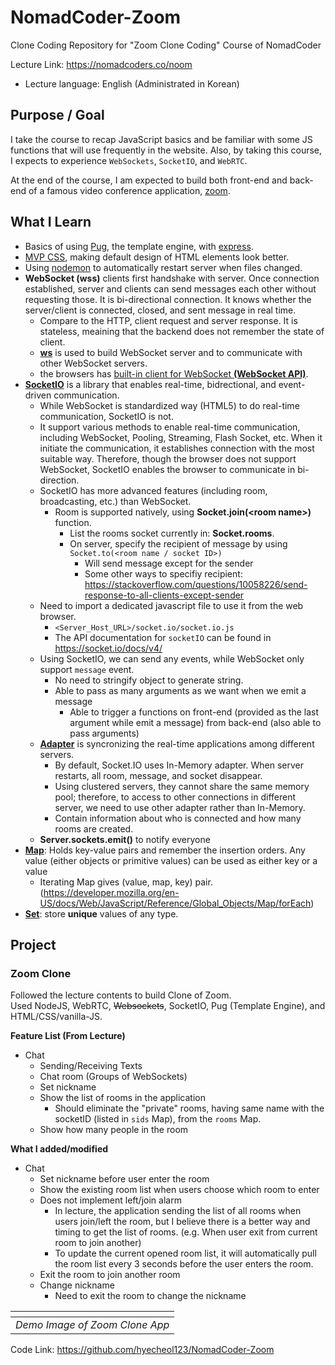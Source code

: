 # NomadCoder-Zoom

Clone Coding Repository for "Zoom Clone Coding" Course of NomadCoder

Lecture Link: https://nomadcoders.co/noom

- Lecture language: English (Administrated in Korean)

## Purpose / Goal

I take the course to recap JavaScript basics and be familiar with some JS functions that will use frequently in the website.
Also, by taking this course, I expects to experience `WebSockets`, `SocketIO`, and `WebRTC`.

At the end of the course, I am expected to build both front-end and back-end of a famous video conference application, [zoom](zoom.us).

## What I Learn

- Basics of using [Pug](https://pugjs.org/api/getting-started.html), the template engine, with [express](http://expressjs.com/).
- [MVP CSS](https://andybrewer.github.io/mvp/), making default design of HTML elements look better.
- Using [nodemon](https://nodemon.io/) to automatically restart server when files changed.
- **WebSocket (wss)** clients first handshake with server.
  Once connection established, server and clients can send messages each other without requesting those.
  It is bi-directional connection.
  It knows whether the server/client is connected, closed, and sent message in real time.
  - Compare to the HTTP, client request and server response.
    It is stateless, meaining that the backend does not remember the state of client.
  - [**ws**](https://www.npmjs.com/package/ws) is used to build WebSocket server and to communicate with other WebSocket servers.
  - the browsers has [built-in client for WebSocket **(WebSocket API)**](https://developer.mozilla.org/en-US/docs/Web/API/WebSocket).
- [**SocketIO**](https://socket.io/) is a library that enables real-time, bidrectional, and event-driven communication.
  - While WebSocket is standardized way (HTML5) to do real-time communication, SocketIO is not.
  - It support various methods to enable real-time communication, including WebSocket, Pooling, Streaming, Flash Socket, etc.
    When it initiate the communication, it establishes connection with the most suitable way.
    Therefore, though the browser does not support WebSocket, SocketIO enables the browser to communicate in bi-direction.
  - SocketIO has more advanced features (including room, broadcasting, etc.) than WebSocket.
    - Room is supported natively, using **Socket.join(\<room name>)** function.
      - List the rooms socket currently in: **Socket.rooms**.
      - On server, specify the recipient of message by using `Socket.to(<room name / socket ID>)`
        - Will send message except for the sender
        - Some other ways to specifiy recipient: https://stackoverflow.com/questions/10058226/send-response-to-all-clients-except-sender
  - Need to import a dedicated javascript file to use it from the web browser.
    - `<Server_Host_URL>/socket.io/socket.io.js`
    - The API documentation for `socketIO` can be found in https://socket.io/docs/v4/
  - Using SocketIO, we can send any events, while WebSocket only support `message` event.
    - No need to stringify object to generate string.
    - Able to pass as many arguments as we want when we emit a message
      - Able to trigger a functions on front-end (provided as the last argument while emit a message) from back-end (also able to pass arguments)
  - [**Adapter**](https://socket.io/docs/v4/adapter/) is syncronizing the real-time applications among different servers.
    - By default, Socket.IO uses In-Memory adapter.
      When server restarts, all room, message, and socket disappear.
    - Using clustered servers, they cannot share the same memory pool; therefore, to access to other connections in different server, we need to use other adapter rather than In-Memory.
    - Contain information about who is connected and how many rooms are created.
  - **Server.sockets.emit()** to notify everyone
- [**Map**](https://developer.mozilla.org/en-US/docs/Web/JavaScript/Reference/Global_Objects/Map): Holds key-value pairs and remember the insertion orders.
  Any value (either objects or primitive values) can be used as either key or a value
  - Iterating Map gives (value, map, key) pair. (https://developer.mozilla.org/en-US/docs/Web/JavaScript/Reference/Global_Objects/Map/forEach)
- [**Set**](https://developer.mozilla.org/en-US/docs/Web/JavaScript/Reference/Global_Objects/Set): store **unique** values of any type.

## Project

### Zoom Clone

Followed the lecture contents to build Clone of Zoom.  
Used NodeJS, WebRTC, ~~Websockets~~, SocketIO, Pug (Template Engine), and HTML/CSS/vanilla-JS.

**Feature List (From Lecture)**

- Chat
  - Sending/Receiving Texts
  - Chat room (Groups of WebSockets)
  - Set nickname
  - Show the list of rooms in the application
    - Should eliminate the "private" rooms, having same name with the socketID (listed in `sids` Map), from the `rooms` Map.
  - Show how many people in the room

**What I added/modified**

- Chat
  - Set nickname before user enter the room
  - Show the existing room list when users choose which room to enter
  - Does not implement left/join alarm
    - In lecture, the application sending the list of all rooms when users join/left the room, but I believe there is a better way and timing to get the list of rooms.
      (e.g. When user exit from current room to join another)
    - To update the current opened room list, it will automatically pull the room list every 3 seconds before the user enters the room.
  - Exit the room to join another room
  - Change nickname
    - Need to exit the room to change the nickname

|             ![]()              |
| :----------------------------: |
| _Demo Image of Zoom Clone App_ |

Code Link: https://github.com/hyecheol123/NomadCoder-Zoom
